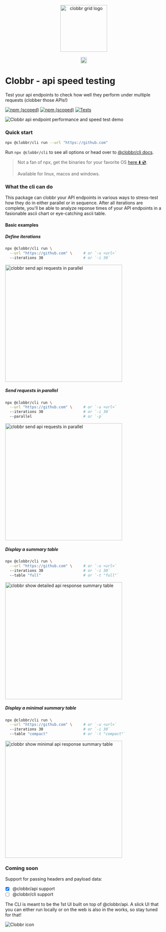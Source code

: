 <p align="center">
  <img witdh="150px" height="150px" alt="clobbr grid logo" src="https://user-images.githubusercontent.com/1515742/80861783-dcfcc400-8c70-11ea-89c6-671dbdff6f33.png" /> <br/><br/>

  <img witdh="20px" height="20px" alt="clobbr typeface logo" src="https://user-images.githubusercontent.com/1515742/80861788-de2df100-8c70-11ea-8a56-155eef6691e8.png" />
</p>

# Clobbr - api speed testing

Test your api endpoints to check how well they perform under multiple requests (clobber those APIs!)

[![npm (scoped)](https://img.shields.io/npm/v/@clobbr/cli?label=cli&style=flat)](https://github.com/parsecph/clobbr/tree/master/packages/cli) [![npm (scoped)](https://img.shields.io/npm/v/@clobbr/api?label=api&style=flat)](https://github.com/parsecph/clobbr/tree/master/packages/api) [![Tests](https://github.com/parsecph/clobbr/actions/workflows/nodejs.yml/badge.svg)](https://github.com/parsecph/clobbr/actions/workflows/nodejs.yml)

![Clobbr api endpoint performance and speed test demo](https://user-images.githubusercontent.com/1515742/113618284-be106a00-9657-11eb-9709-04b911e7ccd5.gif)

### Quick start

```bash
npx @clobbr/cli run --url "https://github.com"
```

Run `npx @clobbr/cli` to see all options or
head over to [@clobbr/cli docs](./packages/cli/README.md).

> Not a fan of npx, get the binaries for your favorite OS [here ⬇️ 💿](https://github.com/parsecph/clobbr/releases).
>
> Available for linux, macos and windows.

### What the cli can do

This package can clobbr your API endpoints in various ways to stress-test how they do in either parallel or in sequence.
After all iterations are complete, you'll be able to analyze reponse times of your API endpoints in a fasionable ascii chart or eye-catching ascii table.

#### Basic examples

##### Define iterations

```bash
npx @clobbr/cli run \
  --url "https://github.com" \     # or `-u <url>`
  --iterations 30                  # or `-i 30`
```

<img width="375px" alt="clobbr send api requests in parallel" src="https://user-images.githubusercontent.com/1515742/113619315-1d22ae80-9659-11eb-996f-daa6c68bc682.jpg" />

##### Send requests in parallel

```bash
npx @clobbr/cli run \
  --url "https://github.com" \     # or `-u <url>`
  --iterations 30                  # or `-i 30`
  --parallel                       # or `-p`
```

<img width="375px" alt="clobbr send api requests in parallel" src="https://user-images.githubusercontent.com/1515742/113619313-1c8a1800-9659-11eb-84c1-af396ae305a6.jpg" />

##### Display a summary table

```bash
npx @clobbr/cli run \
  --url "https://github.com" \     # or `-u <url>`
  --iterations 30                  # or `-i 30`
  --table "full"                   # or `-t "full"`
```

<img width="375px" alt="clobbr show detailed api response summary table" src="https://user-images.githubusercontent.com/1515742/113619310-1b58eb00-9659-11eb-921c-46702345499e.jpg" />

##### Display a minimal summary table

```bash
npx @clobbr/cli run \
  --url "https://github.com" \     # or `-u <url>`
  --iterations 30                  # or `-i 30`
  --table "compact"                # or `-t "compact"`
```

<img width="375px" alt="clobbr show minimal api response summary table" src="https://user-images.githubusercontent.com/1515742/113619304-1a27be00-9659-11eb-92f8-1cea2e32399c.jpg" />

### Coming soon

Support for passing headers and payload data:

- [x] @clobbr/api support
- [ ] @clobbr/cli support

The CLI is meant to be the 1st UI built on top of @clobbr/api.
A slick UI that you can either run locally or on the web is also in the works, so stay tuned for that!

![Clobbr icon](https://user-images.githubusercontent.com/1515742/80861773-da9a6a00-8c70-11ea-9671-77e1bb2dea04.png)
